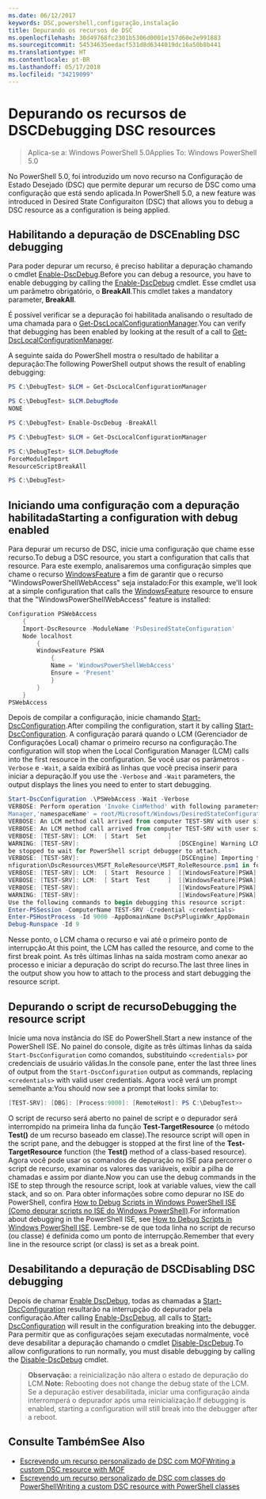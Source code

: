 ```yaml
---
ms.date: 06/12/2017
keywords: DSC,powershell,configuração,instalação
title: Depurando os recursos de DSC
ms.openlocfilehash: 30d49768fc2301b5306d0001e157d60e2e991883
ms.sourcegitcommit: 54534635eedacf531d8d6344019dc16a50b8b441
ms.translationtype: HT
ms.contentlocale: pt-BR
ms.lasthandoff: 05/17/2018
ms.locfileid: "34219099"
---
```

# <a name="debugging-dsc-resources"></a><span data-ttu-id="7b986-103">Depurando os recursos de DSC</span><span class="sxs-lookup"><span data-stu-id="7b986-103">Debugging DSC resources</span></span>

> <span data-ttu-id="7b986-104">Aplica-se a: Windows PowerShell 5.0</span><span class="sxs-lookup"><span data-stu-id="7b986-104">Applies To: Windows PowerShell 5.0</span></span>

<span data-ttu-id="7b986-105">No PowerShell 5.0, foi introduzido um novo recurso na Configuração de Estado Desejado (DSC) que permite depurar um recurso de DSC como uma configuração que está sendo aplicada.</span><span class="sxs-lookup"><span data-stu-id="7b986-105">In PowerShell 5.0, a new feature was introduced in Desired State Configuraiton (DSC) that allows you to debug a DSC resource as a configuration is being applied.</span></span>

## <a name="enabling-dsc-debugging"></a><span data-ttu-id="7b986-106">Habilitando a depuração de DSC</span><span class="sxs-lookup"><span data-stu-id="7b986-106">Enabling DSC debugging</span></span>
<span data-ttu-id="7b986-107">Para poder depurar um recurso, é preciso habilitar a depuração chamando o cmdlet [Enable-DscDebug](https://technet.microsoft.com/library/mt517870.aspx).</span><span class="sxs-lookup"><span data-stu-id="7b986-107">Before you can debug a resource, you have to enable debugging by calling the [Enable-DscDebug](https://technet.microsoft.com/library/mt517870.aspx) cmdlet.</span></span>
<span data-ttu-id="7b986-108">Esse cmdlet usa um parâmetro obrigatório, o **BreakAll**.</span><span class="sxs-lookup"><span data-stu-id="7b986-108">This cmdlet takes a mandatory parameter, **BreakAll**.</span></span>

<span data-ttu-id="7b986-109">É possível verificar se a depuração foi habilitada analisando o resultado de uma chamada para o [Get-DscLocalConfigurationManager](https://technet.microsoft.com/library/dn407378.aspx).</span><span class="sxs-lookup"><span data-stu-id="7b986-109">You can verify that debugging has been enabled by looking at the result of a call to [Get-DscLocalConfigurationManager](https://technet.microsoft.com/library/dn407378.aspx).</span></span>

<span data-ttu-id="7b986-110">A seguinte saída do PowerShell mostra o resultado de habilitar a depuração:</span><span class="sxs-lookup"><span data-stu-id="7b986-110">The following PowerShell output shows the result of enabling debugging:</span></span>


```powershell
PS C:\DebugTest> $LCM = Get-DscLocalConfigurationManager

PS C:\DebugTest> $LCM.DebugMode
NONE

PS C:\DebugTest> Enable-DscDebug -BreakAll

PS C:\DebugTest> $LCM = Get-DscLocalConfigurationManager

PS C:\DebugTest> $LCM.DebugMode
ForceModuleImport
ResourceScriptBreakAll

PS C:\DebugTest>
```


## <a name="starting-a-configuration-with-debug-enabled"></a><span data-ttu-id="7b986-111">Iniciando uma configuração com a depuração habilitada</span><span class="sxs-lookup"><span data-stu-id="7b986-111">Starting a configuration with debug enabled</span></span>
<span data-ttu-id="7b986-112">Para depurar um recurso de DSC, inicie uma configuração que chame esse recurso.</span><span class="sxs-lookup"><span data-stu-id="7b986-112">To debug a DSC resource, you start a configuration that calls that resource.</span></span>
<span data-ttu-id="7b986-113">Para este exemplo, analisaremos uma configuração simples que chame o recurso [WindowsFeature](windowsfeatureResource.md) a fim de garantir que o recurso "WindowsPowerShellWebAccess" seja instalado:</span><span class="sxs-lookup"><span data-stu-id="7b986-113">For this example, we'll look at a simple configuration that calls the [WindowsFeature](windowsfeatureResource.md) resource to ensure that the "WindowsPowerShellWebAccess" feature is installed:</span></span>

```powershell
Configuration PSWebAccess
    {
    Import-DscResource -ModuleName 'PsDesiredStateConfiguration'
    Node localhost
        {
        WindowsFeature PSWA
            {
            Name = 'WindowsPowerShellWebAccess'
            Ensure = 'Present'
            }
        }
    }
PSWebAccess
```
<span data-ttu-id="7b986-114">Depois de compilar a configuração, inicie chamando [Start-DscConfiguration](https://technet.microsoft.com/library/dn521623.aspx).</span><span class="sxs-lookup"><span data-stu-id="7b986-114">After compiling the configuration, start it by calling [Start-DscConfiguration](https://technet.microsoft.com/library/dn521623.aspx).</span></span>
<span data-ttu-id="7b986-115">A configuração parará quando o LCM (Gerenciador de Configurações Local) chamar o primeiro recurso na configuração.</span><span class="sxs-lookup"><span data-stu-id="7b986-115">The configuration will stop when the Local Configuration Manager (LCM) calls into the first resource in the configuration.</span></span>
<span data-ttu-id="7b986-116">Se você usar os parâmetros `-Verbose` e `-Wait`, a saída exibirá as linhas que você precisa inserir para iniciar a depuração.</span><span class="sxs-lookup"><span data-stu-id="7b986-116">If you use the `-Verbose` and `-Wait` parameters, the output displays the lines you need to enter to start debugging.</span></span>

```powershell
Start-DscConfiguration .\PSWebAccess -Wait -Verbose
VERBOSE: Perform operation 'Invoke CimMethod' with following parameters, ''methodName' = SendConfigurationApply,'className' = MSFT_DSCLocalConfiguration
Manager,'namespaceName' = root/Microsoft/Windows/DesiredStateConfiguration'.
VERBOSE: An LCM method call arrived from computer TEST-SRV with user sid S-1-5-21-2127521184-1604012920-1887927527-108583.
VERBOSE: An LCM method call arrived from computer TEST-SRV with user sid S-1-5-21-2127521184-1604012920-1887927527-108583.
VERBOSE: [TEST-SRV]: LCM:  [ Start  Set      ]
WARNING: [TEST-SRV]:                            [DSCEngine] Warning LCM is in Debug 'ResourceScriptBreakAll' mode.  Resource script processing will
be stopped to wait for PowerShell script debugger to attach.
VERBOSE: [TEST-SRV]:                            [DSCEngine] Importing the module C:\WINDOWS\system32\WindowsPowerShell\v1.0\Modules\PSDesiredStateCo
nfiguration\DscResources\MSFT_RoleResource\MSFT_RoleResource.psm1 in force mode.
VERBOSE: [TEST-SRV]: LCM:  [ Start  Resource ]  [[WindowsFeature]PSWA]
VERBOSE: [TEST-SRV]: LCM:  [ Start  Test     ]  [[WindowsFeature]PSWA]
VERBOSE: [TEST-SRV]:                            [[WindowsFeature]PSWA] Importing the module MSFT_RoleResource in force mode.
WARNING: [TEST-SRV]:                            [[WindowsFeature]PSWA] Resource is waiting for PowerShell script debugger to attach.
Use the following commands to begin debugging this resource script:
Enter-PSSession -ComputerName TEST-SRV -Credential <credentials>
Enter-PSHostProcess -Id 9000 -AppDomainName DscPsPluginWkr_AppDomain
Debug-Runspace -Id 9
```
<span data-ttu-id="7b986-117">Nesse ponto, o LCM chama o recurso e vai até o primeiro ponto de interrupção.</span><span class="sxs-lookup"><span data-stu-id="7b986-117">At this point, the LCM has called the resource, and come to the first break point.</span></span>
<span data-ttu-id="7b986-118">As três últimas linhas na saída mostram como anexar ao processo e iniciar a depuração do script do recurso.</span><span class="sxs-lookup"><span data-stu-id="7b986-118">The last three lines in the output show you how to attach to the process and start debugging the resource script.</span></span>

## <a name="debugging-the-resource-script"></a><span data-ttu-id="7b986-119">Depurando o script de recurso</span><span class="sxs-lookup"><span data-stu-id="7b986-119">Debugging the resource script</span></span>

<span data-ttu-id="7b986-120">Inicie uma nova instância do ISE do PowerShell.</span><span class="sxs-lookup"><span data-stu-id="7b986-120">Start a new instance of the PowerShell ISE.</span></span>
<span data-ttu-id="7b986-121">No painel do console, digite as três últimas linhas da saída `Start-DscConfiguration` como comandos, substituindo `<credentials>` por credenciais de usuário válidas.</span><span class="sxs-lookup"><span data-stu-id="7b986-121">In the console pane, enter the last three lines of output from the `Start-DscConfiguration` output as commands, replacing `<credentials>` with valid user credentials.</span></span>
<span data-ttu-id="7b986-122">Agora você verá um prompt semelhante a:</span><span class="sxs-lookup"><span data-stu-id="7b986-122">You should now see a prompt that looks similar to:</span></span>

```powershell
[TEST-SRV]: [DBG]: [Process:9000]: [RemoteHost]: PS C:\DebugTest>>
```

<span data-ttu-id="7b986-123">O script de recurso será aberto no painel de script e o depurador será interrompido na primeira linha da função **Test-TargetResource** (o método **Test()** de um recurso baseado em classe).</span><span class="sxs-lookup"><span data-stu-id="7b986-123">The resource script will open in the script pane, and the debugger is stopped at the first line of the **Test-TargetResource** function (the **Test()** method of a class-based resource).</span></span>
<span data-ttu-id="7b986-124">Agora você pode usar os comandos de depuração no ISE para percorrer o script de recurso, examinar os valores das variáveis, exibir a pilha de chamadas e assim por diante.</span><span class="sxs-lookup"><span data-stu-id="7b986-124">Now you can use the debug commands in the ISE to step through the resource script, look at variable values, view the call stack, and so on.</span></span>
<span data-ttu-id="7b986-125">Para obter informações sobre como depurar no ISE do PowerShell, confira [How to Debug Scripts in Windows PowerShell ISE (Como depurar scripts no ISE do Windows PowerShell)](https://technet.microsoft.com/en-us/library/dd819480.aspx).</span><span class="sxs-lookup"><span data-stu-id="7b986-125">For information about debugging in the PowerShell ISE, see [How to Debug Scripts in Windows PowerShell ISE](https://technet.microsoft.com/en-us/library/dd819480.aspx).</span></span>
<span data-ttu-id="7b986-126">Lembre-se de que toda linha no script de recurso (ou classe) é definida como um ponto de interrupção.</span><span class="sxs-lookup"><span data-stu-id="7b986-126">Remember that every line in the resource script (or class) is set as a break point.</span></span>

## <a name="disabling-dsc-debugging"></a><span data-ttu-id="7b986-127">Desabilitando a depuração de DSC</span><span class="sxs-lookup"><span data-stu-id="7b986-127">Disabling DSC debugging</span></span>

<span data-ttu-id="7b986-128">Depois de chamar [Enable DscDebug](https://technet.microsoft.com/library/mt517870.aspx), todas as chamadas a [Start-DscConfiguration](https://technet.microsoft.com/library/dn521623.aspx) resultarão na interrupção do depurador pela configuração.</span><span class="sxs-lookup"><span data-stu-id="7b986-128">After calling [Enable-DscDebug](https://technet.microsoft.com/library/mt517870.aspx), all calls to [Start-DscConfiguration](https://technet.microsoft.com/library/dn521623.aspx) will result in the configuration breaking into the debugger.</span></span> <span data-ttu-id="7b986-129">Para permitir que as configurações sejam executadas normalmente, você deve desabilitar a depuração chamando o cmdlet [Disable-DscDebug](https://technet.microsoft.com/en-us/library/mt517872.aspx).</span><span class="sxs-lookup"><span data-stu-id="7b986-129">To allow configurations to run normally, you must disable debugging by calling the [Disable-DscDebug](https://technet.microsoft.com/en-us/library/mt517872.aspx) cmdlet.</span></span>

><span data-ttu-id="7b986-130">**Observação:** a reinicialização não altera o estado de depuração do LCM.</span><span class="sxs-lookup"><span data-stu-id="7b986-130">**Note:** Rebooting does not change the debug state of the LCM.</span></span> <span data-ttu-id="7b986-131">Se a depuração estiver desabilitada, iniciar uma configuração ainda interromperá o depurador após uma reinicialização.</span><span class="sxs-lookup"><span data-stu-id="7b986-131">If debugging is enabled, starting a configuration will still break into the debugger after a reboot.</span></span>


## <a name="see-also"></a><span data-ttu-id="7b986-132">Consulte Também</span><span class="sxs-lookup"><span data-stu-id="7b986-132">See Also</span></span>
- [<span data-ttu-id="7b986-133">Escrevendo um recurso personalizado de DSC com MOF</span><span class="sxs-lookup"><span data-stu-id="7b986-133">Writing a custom DSC resource with MOF</span></span>](authoringResourceMOF.md)
- [<span data-ttu-id="7b986-134">Escrevendo um recurso personalizado de DSC com classes do PowerShell</span><span class="sxs-lookup"><span data-stu-id="7b986-134">Writing a custom DSC resource with PowerShell classes</span></span>](authoringResourceClass.md)